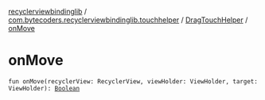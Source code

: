[recyclerviewbindinglib](../../index.md) / [com.bytecoders.recyclerviewbindinglib.touchhelper](../index.md) / [DragTouchHelper](index.md) / [onMove](./on-move.md)

# onMove

`fun onMove(recyclerView: RecyclerView, viewHolder: ViewHolder, target: ViewHolder): `[`Boolean`](https://kotlinlang.org/api/latest/jvm/stdlib/kotlin/-boolean/index.html)